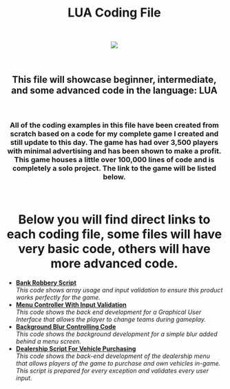 <h1 align="center">LUA Coding File</h1>

<br/>
<p align="center">
  <img src="https://upload.wikimedia.org/wikipedia/commons/thumb/c/cf/Lua-Logo.svg/640px-Lua-Logo.svg.png"/>
</p>

<br/>

<h2 align="center">This file will showcase beginner, intermediate, and some advanced code in the language: LUA</h2>

<br/>

<h3 align="center">All of the coding examples in this file have been created from scratch based on a code for my complete game I created and still update to this day. The game has had over 3,500 players with minimal advertising and has been shown to make a profit. This game houses a little over 100,000 lines of code and is completely a solo project. The link to the game will be listed below.</h3>

<br/>


<h1 align="center">Below you will find direct links to each coding file, some files will have very basic code, others will have more advanced code.</h1>

<ul>
  <li><a href="https://github.com/M-HarrisJr/LUA-File/blob/main/Bank%20Robbery%20Script"><b>Bank Robbery Script</b></a><br/><i>This code shows array usage and input validation to ensure this product works perfectly for the game.</i></li>
  
  <li><a href="https://github.com/M-HarrisJr/LUA-File/blob/main/Menu%20Controller%20With%20Input%20Validation"><b>Menu Controller With Input Validation</b></a><br/>   <i>This code shows the back end development for a Graphical User Interface that allows the player to change teams during gameplay.</i></li>
  
  <li><a href="https://github.com/M-HarrisJr/LUA-File/blob/main/Background%20Blur%20Code"><b>Background Blur Controlling Code</b></a><br/><i>This code shows the background development for a simple blur added behind a menu screen.</i></li>
  
  <li><a href="https://github.com/M-HarrisJr/LUA-File/blob/main/Dealership%20Script%20For%20Vehicle%20Purchasing"><b>Dealership Script For Vehicle Purchasing</b></a><br/><i>This code shows the back-end development of the dealership menu that allows players of the game to purchase and own vehicles in-game. This script is prepared for every exception and validates every user input.</i></li>
</ul>

